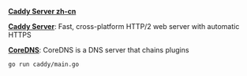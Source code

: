 
**[Caddy Server zh-cn](https://dengxiaolong.com/caddy/zh/)**

**[Caddy Server](https://github.com/caddyserver/caddy)**: Fast, cross-platform HTTP/2 web server with automatic HTTPS

**[CoreDNS](https://github.com/coredns/coredns)**: CoreDNS is a DNS server that chains plugins


```shell script
go run caddy/main.go
```
